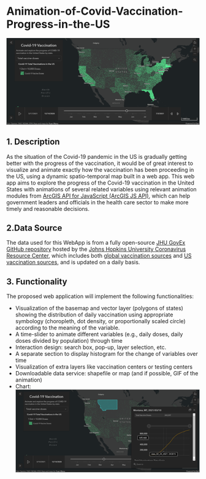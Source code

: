 # Animation-of-Covid-Vaccination-Progress-in-the-US
![image](https://github.com/YuanWANG2662/Animation-of-Covid-Vaccination-Progress-in-the-US/blob/main/dashboard.png)
## 1. Description
As the situation of the Covid-19 pandemic in the US is gradually getting better with the progress of the vaccination, it would be of great interest to visualize and animate exactly how the vaccination has been proceeding in the US, using a dynamic spatio-temporal map built in a web app. This web app aims to explore the progress of the Covid-19 vaccination in the United States with animations of several related variables using relevant animation modules from [ArcGIS API for JavaScript (ArcGIS JS API)](https://developers.arcgis.com/javascript/latest/), which can help government leaders and officials in the health care sector to make more timely and reasonable decisions.
## 2.Data Source
The data used for this WebApp is from a fully open-source [JHU GovEx GitHub repository](https://github.com/govex/COVID-19/tree/master/data_tables/vaccine_data) hosted by the [Johns Hopkins University Coronavirus Resource Center](https://coronavirus.jhu.edu/), which includes both [global vaccination sources](https://github.com/govex/COVID-19/blob/master/data_tables/vaccine_data/global_data/readme.md) and [US vaccination sources](https://github.com/govex/COVID-19/blob/master/data_tables/vaccine_data/us_data/readme.md), and is updated on a daily basis. 
## 3. Functionality
The proposed web application will implement the following functionalities:
* Visualization of the basemap and vector layer (polygons of states) showing the distribution of daily vaccination using  appropriate symbology (choropleth, dot density, or proportionally scaled circle) according to the meaning of the variable.
* A time-slider to animate different variables (e.g., daily doses, daily doses divided by population) through time
* Interaction design: search box, pop-up, layer selection, etc.
* A separate section to display histogram for the change of variables over time
* Visualization of extra layers like vaccination centers or testing centers
* Downloadable data service: shapefile or map (and if possible, GIF of the animation)
* Chart:
![image](https://github.com/YuanWANG2662/Animation-of-Covid-Vaccination-Progress-in-the-US/blob/main/chart.png)
